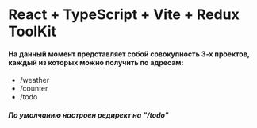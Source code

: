 # React + TypeScript + Vite + Redux ToolKit

#### На данный момент представляет собой совокупность 3-х проектов, каждый из которых можно получить по адресам:
- /weather
- /counter
- /todo
##### По умолчанию настроен редирект на "/todo"
